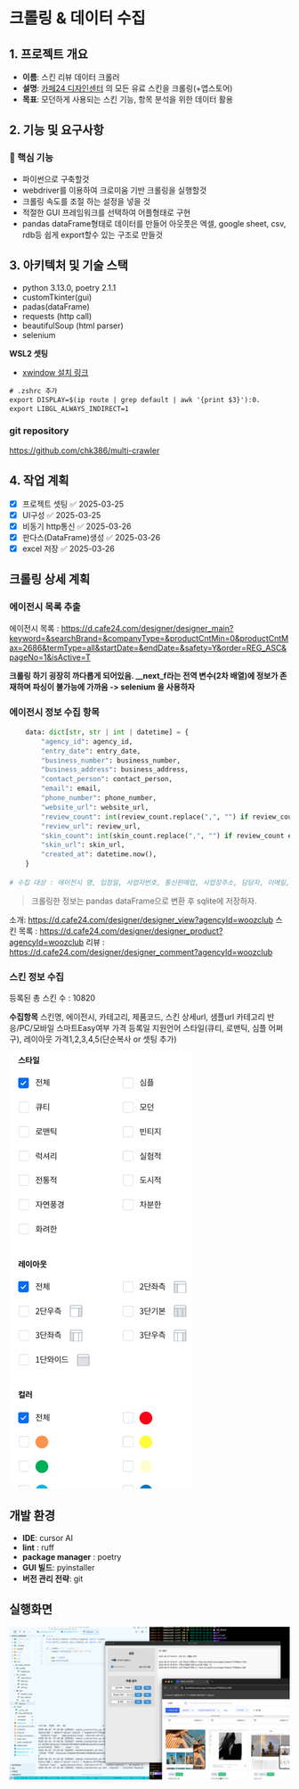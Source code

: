 # 크롤링 & 데이터 수집

## 1. 프로젝트 개요

- **이름**: 스킨 리뷰 데이터 크롤러
- **설명**: [카페24 디자인센터](https://d.cafe24.com/) 의 모든 유료 스킨을 크롤링(+앱스토어)
- **목표**: 모던하게 사용되는 스킨 기능, 항목 분석을 위한 데이터 활용

## 2. 기능 및 요구사항

### 📌 핵심 기능

- 파이썬으로 구축할것
- webdriver를 이용하여 크로미움 기반 크롤링을 실행할것
- 크롤링 속도를 조절 하는 설정을 넣을 것
- 적절한 GUI 프레임워크를 선택하여 어플형태로 구현
- pandas dataFrame형태로 데이터를 만들어 아웃풋은 엑셀, google sheet, csv, rdb등 쉽게 export할수 있는 구조로 만들것

## 3. 아키텍처 및 기술 스택

- python 3.13.0, poetry 2.1.1
- customTkinter(gui)
- padas(dataFrame)
- requests (http call)
- beautifulSoup (html parser)
- selenium

**WSL2 셋팅**

- [xwindow 설치 링크](https://vcxsrv.com/)

```shell
# .zshrc 추가
export DISPLAY=$(ip route | grep default | awk '{print $3}'):0.
export LIBGL_ALWAYS_INDIRECT=1
```

### git repository

https://github.com/chk386/multi-crawler

## 4. 작업 계획

- [x] 프로젝트 셋팅 ✅ 2025-03-25
- [x] UI구성 ✅ 2025-03-25
- [x] 비동기 http통신 ✅ 2025-03-26
- [x] 판다스(DataFrame)생성 ✅ 2025-03-26
- [x] excel 저장 ✅ 2025-03-26

## 크롤링 상세 계획

### 에이전시 목록 추출

에이전시 목록 : https://d.cafe24.com/designer/designer_main?keyword=&searchBrand=&companyType=&productCntMin=0&productCntMax=2686&termType=all&startDate=&endDate=&safety=Y&order=REG_ASC&pageNo=1&isActive=T

**크롤링 하기 굉장히 까다롭게 되어있음. \_\_next_f라는 전역 변수(2차 배열)에 정보가 존재하며 파싱이 불가능에 가까움 -> selenium 을 사용하자**

### 에이전시 정보 수집 항목

```python
    data: dict[str, str | int | datetime] = {
        "agency_id": agency_id,
        "entry_date": entry_date,
        "business_number": business_number,
        "business_address": business_address,
        "contact_person": contact_person,
        "email": email,
        "phone_number": phone_number,
        "website_url": website_url,
        "review_count": int(review_count.replace(",", "") if review_count else 0),
        "review_url": review_url,
        "skin_count": int(skin_count.replace(",", "") if review_count else 0),
        "skin_url": skin_url,
        "created_at": datetime.now(),
    }

# 수집 대상 : 에이전시 명, 입점일, 사업자번호, 통신판매업, 사업장주소, 담당자, 이메일, 전번, 업체url, 리뷰수, 리뷰 url,  보유스킨, 보유스킨 목록url
```

> 크롤링한 정보는 pandas dataFrame으로 변환 후 sqlite에 저장하자.

소개: https://d.cafe24.com/designer/designer_view?agencyId=woozclub
스킨 목록 : https://d.cafe24.com/designer/designer_product?agencyId=woozclub
리뷰 : https://d.cafe24.com/designer/designer_comment?agencyId=woozclub

### 스킨 정보 수집

등록된 총 스킨 수 : 10820

**수집항목**
스킨명, 에이전시, 카테고리, 제품코드, 스킨 상세url, 샘플url
카테고리 반응/PC/모바일 스마트Easy여부 가격 등록일 지원언어 스타일(큐티, 로맨틱, 심플 어쩌구), 레이아웃
가격1,2,3,4,5(단순복사 or 셋팅 추가)

![skin](./skin_attr.png)

## 개발 환경

- **IDE**: cursor AI
- **lint** : ruff
- **package manager** : poetry
- **GUI 빌드**: pyinstaller
- **버전 관리 전략**: git

## 실행화면

![screenshot](./screenshot.png)
